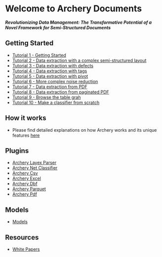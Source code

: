# Welcome to Archery Documents

***Revolutionizing Data Management: The Transformative Potential of a Novel Framework for Semi-Structured Documents***

## Getting Started

* [Tutorial 1 - Getting Started](tutorial_1.md)
* [Tutorial 2 - Data extraction with a complex semi-structured layout](tutorial_2.md)
* [Tutorial 3 - Data extraction with defects](tutorial_3.md)
* [Tutorial 4 - Data extraction with tags](tutorial_4.md)
* [Tutorial 5 - Data extraction with pivot](tutorial_5.md)
* [Tutorial 6 - More complex noise reduction](tutorial_6.md)
* [Tutorial 7 - Data extraction from PDF](tutorial_7.md)
* [Tutorial 8 - Data extraction from paginated PDF](tutorial_8.md)
* [Tutorial 9 - Browse the table grah](tutorial_9.md)
* [Tutorial 10 - Make a classifier from scratch](tutorial_10.md)

## How it works

* Please find detailed explanations on how Archery works and its unique features [here](how_it_works.md)

## Plugins

* [Archery Layex Parser](https://github.com/RomualdRousseau/Archery/)
* [Archery Net Classifier](https://github.com/RomualdRousseau/Archery/)
* [Archery Csv](https://github.com/RomualdRousseau/Archery/)
* [Archery Excel](https://github.com/RomualdRousseau/Archery/)
* [Archery Dbf](https://github.com/RomualdRousseau/Archery/)
* [Archery Parquet](https://github.com/RomualdRousseau/Archery/)
* [Archery Pdf](https://github.com/RomualdRousseau/Archery/)

## Models

* [Models](https://github.com/RomualdRousseau/Archery/)

## Resources

* [White Papers](white_papers.md)
